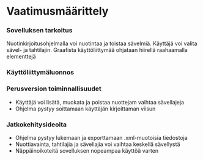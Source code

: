 # Vaatimusmäärittely
### Sovelluksen tarkoitus
  Nuotinkirjoitusohjelmalla voi nuotintaa ja toistaa sävelmiä. Käyttäjä voi valita sävel- ja tahtilajin. Graafista käyttöliittymää ohjataan hiirellä raahaamalla elementtejä
### Käyttöliittymäluonnos
### Perusversion toiminnallisuudet
  - Käyttäjä voi lisätä, muokata ja poistaa nuottejam vaihtaa sävellajeja
  - Ohjelma pystyy soittamaan käyttäjän kirjoittaman viisun
### Jatkokehitysideoita
  - Ohjelma pystyy lukemaan ja exporttamaan .xml-muotoisia tiedostoja
  - Nuottiavainta, tahtilajia ja sävellajia voi vaihtaa keskellä sävellystä
  - Näppäinoikoteitä sovelluksen nopeampaa käyttöä varten

